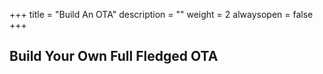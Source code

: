 +++
title = "Build An OTA"
description = ""
weight = 2
alwaysopen = false
+++

## Build Your Own Full Fledged OTA